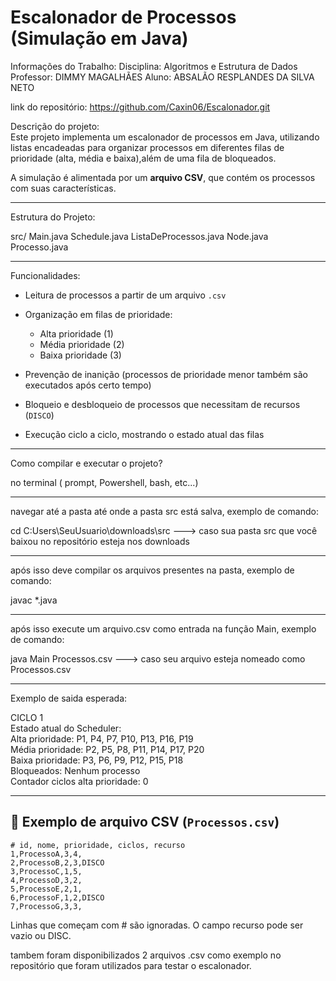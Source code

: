 # Escalonador de Processos (Simulação em Java)

Informações do Trabalho:
Disciplina: Algoritmos e Estrutura de Dados
Professor: DIMMY MAGALHÃES
Aluno: ABSALÃO RESPLANDES DA SILVA NETO

link do repositório: https://github.com/Caxin06/Escalonador.git


Descrição do projeto:  
Este projeto implementa um escalonador de processos em Java, utilizando listas encadeadas para organizar processos em diferentes 
filas de prioridade (alta, média e baixa),além de uma fila de bloqueados.  

A simulação é alimentada por um **arquivo CSV**, que contém os processos com suas características.

---

Estrutura do Projeto:

src/
Main.java
Schedule.java
ListaDeProcessos.java
Node.java
Processo.java

---

Funcionalidades:

- Leitura de processos a partir de um arquivo `.csv`
  
- Organização em filas de prioridade:
  - Alta prioridade (1)  
  - Média prioridade (2)  
  - Baixa prioridade (3)  
    
- Prevenção de inanição (processos de prioridade menor também são executados após certo tempo)

- Bloqueio e desbloqueio de processos que necessitam de recursos (`DISCO`)
  
- Execução ciclo a ciclo, mostrando o estado atual das filas

---

Como compilar e executar o projeto?

no terminal ( prompt, Powershell, bash, etc...) 

-------------------------------------------

navegar até a pasta até onde a pasta src está salva, exemplo de comando:

cd C:Users\SeuUsuario\downloads\src ---> caso sua pasta src que você baixou no repositório esteja nos downloads

-------------------------------------------

após isso deve compilar os arquivos presentes na pasta, exemplo de comando:

javac *.java

-------------------------------------------

após isso execute um arquivo.csv como entrada na função Main, exemplo de comando:

java Main Processos.csv ---> caso seu arquivo esteja nomeado como Processos.csv

-------------------------------------------

Exemplo de saida esperada:  

CICLO 1  
Estado atual do Scheduler:  
Alta prioridade: P1, P4, P7, P10, P13, P16, P19  
Média prioridade: P2, P5, P8, P11, P14, P17, P20  
Baixa prioridade: P3, P6, P9, P12, P15, P18  
Bloqueados: Nenhum processo  
Contador ciclos alta prioridade: 0  

--------------------------------------------------


## 📄 Exemplo de arquivo CSV (`Processos.csv`)

```csv
# id, nome, prioridade, ciclos, recurso
1,ProcessoA,3,4,
2,ProcessoB,2,3,DISCO
3,ProcessoC,1,5,
4,ProcessoD,3,2,
5,ProcessoE,2,1,
6,ProcessoF,1,2,DISCO
7,ProcessoG,3,3,
```

Linhas que começam com # são ignoradas.
O campo recurso pode ser vazio ou DISC.

tambem foram disponibilizados 2 arquivos .csv como exemplo no repositório que foram utilizados para testar o escalonador.


